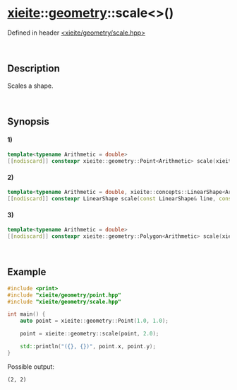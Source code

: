 # [xieite](../../xieite.md)\:\:[geometry](../../geometry.md)\:\:scale\<\>\(\)
Defined in header [<xieite/geometry/scale.hpp>](../../../include/xieite/geometry/scale.hpp)

&nbsp;

## Description
Scales a shape.

&nbsp;

## Synopsis
#### 1)
```cpp
template<typename Arithmetic = double>
[[nodiscard]] constexpr xieite::geometry::Point<Arithmetic> scale(xieite::geometry::Point<Arithmetic> point, std::conditional_t<std::floating_point<Arithmetic>, Arithmetic, double> scale, xieite::geometry::Point<Arithmetic> origin = xieite::geometry::Point<Arithmetic>()) noexcept;
```
#### 2)
```cpp
template<typename Arithmetic = double, xieite::concepts::LinearShape<Arithmetic> LinearShape>
[[nodiscard]] constexpr LinearShape scale(const LinearShape& line, const std::conditional_t<std::floating_point<Arithmetic>, Arithmetic, double> scale, const xieite::geometry::Point<Arithmetic> origin = xieite::geometry::Point<Arithmetic>()) noexcept;
```
#### 3)
```cpp
template<typename Arithmetic = double>
[[nodiscard]] constexpr xieite::geometry::Polygon<Arithmetic> scale(xieite::geometry::Polygon<Arithmetic> polygon, std::conditional_t<std::floating_point<Arithmetic>, Arithmetic, double> scale, const xieite::geometry::Point<Arithmetic> origin = xieite::geometry::Point<Arithmetic>()) noexcept;
```

&nbsp;

## Example
```cpp
#include <print>
#include "xieite/geometry/point.hpp"
#include "xieite/geometry/scale.hpp"

int main() {
    auto point = xieite::geometry::Point(1.0, 1.0);

    point = xieite::geometry::scale(point, 2.0);

    std::println("({}, {})", point.x, point.y);
}
```
Possible output:
```
(2, 2)
```

